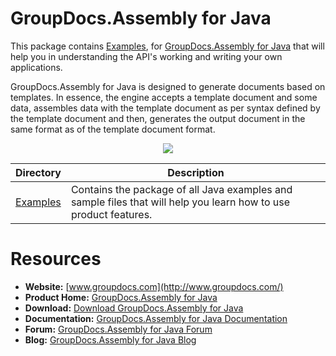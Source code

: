 # GroupDocs.Assembly for Java

This package contains [Examples](https://github.com/groupdocs-assembly/GroupDocs.Assembly-for-Java/tree/master/Examples), for [GroupDocs.Assembly for Java](#) that will help you in understanding the API's working and writing your own applications.

GroupDocs.Assembly for Java is designed to generate documents based on templates. In essence, the engine accepts a template document and some data, assembles data with the template document as per syntax defined by the template document and then, generates the output document in the same format as of the template document format.

<p align="center">

  <a title="Download complete GroupDocs.Assembly for Java source code" href="https://github.com/groupdocs-assembly/GroupDocs.Assembly-for-Java/archive/master.zip">
	<img src="https://raw.github.com/AsposeExamples/java-examples-dashboard/master/images/downloadZip-Button-Large.png" />
  </a>
</p>

Directory | Description
--------- | -----------
[Examples](https://github.com/groupdocs-assembly/GroupDocs.Assembly-for-Java/tree/master/Examples)  | Contains the package of all Java examples and sample files that will help you learn how to use product features. 

#  Resources

+ **Website:** [www.groupdocs.com](http://www.groupdocs.com/)
+ **Product Home:** [GroupDocs.Assembly for Java](https://www.groupdocs.com/products/assembly/java)
+ **Download:** [Download GroupDocs.Assembly for Java](https://downloads.groupdocs.com/assembly/java)
+ **Documentation:** [GroupDocs.Assembly for Java Documentation](https://docs.groupdocs.com/display/assemblyjava/Home)
+ **Forum:** [GroupDocs.Assembly for Java Forum](https://forum.groupdocs.com/c/assembly)
+ **Blog:** [GroupDocs.Assembly for Java Blog](https://blog.groupdocs.com/category/groupdocs-assembly-product-family/)
